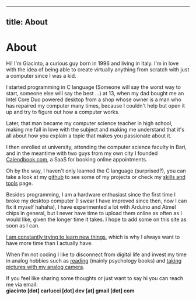 
---
title: About
---

# About

Hi! I'm Giacinto, a curious guy born in 1996 and living in Italy.
I'm in love with the idea of ​​being able to create virtually
anything from scratch with just a computer since I was a kid.

I started programming in C language (Someone will say the worst 
way to start, someone else will say the best ...) at 13, when my 
dad bought me an Intel Core Duo powered desktop from a shop whose
owner is a man who has repaired my computer many times, because 
I couldn't help but open it up and try to figure out how a 
computer works.

Later, that man became my computer science teacher in high school, 
making me fall in love with the subject and making me understand 
that it's all about how you explain a topic that makes you 
passionate about it.

I then enrolled at university, attending the computer science 
faculty in Bari, and in the meantime with two guys from my own 
city I founded [Calendbook.com](https://www.calendbook.com), a SaaS for booking online appointments.

Oh by the way, I haven't only learned the C language (surprised?), 
you can take a look at my [github](https://www.github.com/giacintocarlucci)
to see some of my projects or check my [skills and tools](/docs/skills-and-tools/)
page.

Besides programming, I am a hardware enthusiast since the first 
time I broke my desktop computer (I swear I have improved since 
then, now I can fix it myself hahaha), I have experimented a lot 
with Arduino and Atmel chips in general, but I never have time 
to upload them online as often as I would like, given the longer 
time it takes. I hope to add some on this site as soon as I can.

[I am constantly trying to learn new things](/docs/now/), which is why I always
want to have more time than I actually have.

When I'm not coding I like to disconnect from digital life and 
invest my time in analog hobbies such as [reading](/docs/readings/)
(mainly psychology books) and 
[taking pictures with my analog camera](/docs/photography).

If you feel like sharing some thoughts or just want to say hi
you can reach me via email:\
**giacinto [dot] carlucci [dot] dev [at] gmail [dot] com** 
